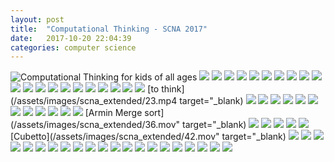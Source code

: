 ```yaml
---
layout: post
title:  "Computational Thinking - SCNA 2017"
date:   2017-10-20 22:04:39
categories: computer science
---
```


![Computational Thinking for kids of all ages](/assets/images/scna_extended/01.jpeg#scna_extended "Computational Thinking for kids of all ages")
![](/assets/images/scna_extended/02.jpeg)
![](/assets/images/scna_extended/03.jpeg)
![](/assets/images/scna_extended/04.jpeg)
![](/assets/images/scna_extended/05.jpeg)
![](/assets/images/scna_extended/06.jpeg)
![](/assets/images/scna_extended/07.jpeg)
![](/assets/images/scna_extended/08.jpeg)
![](/assets/images/scna_extended/09.jpeg)
![](/assets/images/scna_extended/10.jpeg)
![](/assets/images/scna_extended/11.jpeg)
![](/assets/images/scna_extended/12.jpeg)
![](/assets/images/scna_extended/13.jpeg)
![](/assets/images/scna_extended/14.jpeg)
![](/assets/images/scna_extended/15.jpeg)
![](/assets/images/scna_extended/16.jpeg)
![](/assets/images/scna_extended/17.jpeg)
![](/assets/images/scna_extended/18.jpeg)
![](/assets/images/scna_extended/19.jpeg)
![](/assets/images/scna_extended/20.jpeg)
![](/assets/images/scna_extended/21.gif)
![](/assets/images/scna_extended/22.jpeg)
[to think](/assets/images/scna_extended/23.mp4 target="_blank)
![](/assets/images/scna_extended/24.jpeg)
![](/assets/images/scna_extended/25.jpeg)
![](/assets/images/scna_extended/26.jpeg)
![](/assets/images/scna_extended/27.jpeg)
![](/assets/images/scna_extended/28.jpeg)
![](/assets/images/scna_extended/29.jpeg)
![](/assets/images/scna_extended/30.jpeg)
![](/assets/images/scna_extended/31.jpeg)
![](/assets/images/scna_extended/32.jpeg)
![](/assets/images/scna_extended/33.jpeg)
![](/assets/images/scna_extended/34.gif)
![](/assets/images/scna_extended/35.jpeg)
[Armin Merge sort](/assets/images/scna_extended/36.mov" target="_blank)
![](/assets/images/scna_extended/37.jpeg)
![](/assets/images/scna_extended/38.jpeg)
![](/assets/images/scna_extended/39.jpeg)
![](/assets/images/scna_extended/40.jpeg)
![](/assets/images/scna_extended/41.jpeg)
[Cubetto](/assets/images/scna_extended/42.mov" target="_blank)
![](/assets/images/scna_extended/43.jpeg)
![](/assets/images/scna_extended/44.jpeg)
![](/assets/images/scna_extended/45.jpeg)
![](/assets/images/scna_extended/46.jpeg)
![](/assets/images/scna_extended/47.jpeg)
![](/assets/images/scna_extended/48.jpeg)
![](/assets/images/scna_extended/49.jpeg)
![](/assets/images/scna_extended/50.jpeg)
![](/assets/images/scna_extended/51.jpeg)
![](/assets/images/scna_extended/52.jpeg)
![](/assets/images/scna_extended/53.jpeg)
![](/assets/images/scna_extended/54.jpeg)
![](/assets/images/scna_extended/55.jpeg)
![](/assets/images/scna_extended/56.jpeg)
![](/assets/images/scna_extended/57.jpeg)
![](/assets/images/scna_extended/58.jpeg)
![](/assets/images/scna_extended/59.jpeg)
![](/assets/images/scna_extended/60.jpeg)
![](/assets/images/scna_extended/61.jpeg)
![](/assets/images/scna_extended/62.jpeg)
![](/assets/images/scna_extended/63.jpeg)
